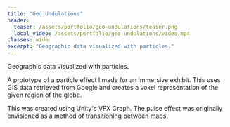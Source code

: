 ```yaml
---
title: "Geo Undulations"
header:
  teaser: /assets/portfolio/geo-undulations/teaser.png
  local_video: /assets/portfolio/geo-undulations/video.mp4
classes: wide
excerpt: "Geographic data visualized with particles."
---
```


Geographic data visualized with particles.

A prototype of a particle effect I made for an immersive exhibit. This uses GIS
data retrieved from Google and creates a voxel representation of the given
region of the globe.

This was created using Unity's VFX Graph. The pulse effect was originally
envisioned as a method of transitioning between maps.
